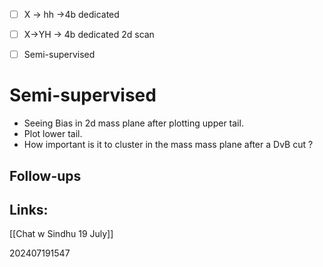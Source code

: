 - [ ] X -> hh ->4b dedicated
- [ ] X->YH -> 4b dedicated 2d scan
- [ ] Semi-supervised


# Semi-supervised

- Seeing Bias in 2d mass plane after plotting upper tail. 
- Plot lower tail.
- How important is it to cluster in the mass mass plane after a DvB cut ?

## Follow-ups


## Links: 
[[Chat w Sindhu 19 July]]



202407191547
